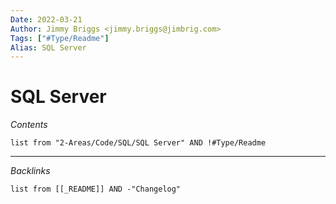 ```yaml
---
Date: 2022-03-21
Author: Jimmy Briggs <jimmy.briggs@jimbrig.com>
Tags: ["#Type/Readme"]
Alias: SQL Server
---
```


# SQL Server

*Contents*

```dataview
list from "2-Areas/Code/SQL/SQL Server" AND !#Type/Readme
```

***

*Backlinks*

```dataview
list from [[_README]] AND -"Changelog"
```